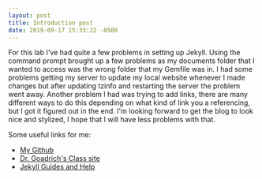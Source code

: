 ```yaml
---
layout: post
title: Introduction post
date: 2019-09-17 15:33:22 -0500
---
```

For this lab I've had quite a few problems in setting up Jekyll. Using the command prompt brought up a few problems as my documents folder that I wanted to access was the wrong folder that my Gemfile was in. I had some problems getting my server to update my local website whenever I made changes but after updating tzinfo and restarting the server the problem went away. Another problem I had was trying to add links, there are many different ways to do this depending on what kind of link you a referencing, but I got it figured out in the end. I'm looking forward to get the blog to look nice and stylized, I hope that I will have less problems with that.

Some useful links for me:
* [My Github](https://github.com/KaiYinfei)
* [Dr. Goadrich's Class site](http://mark.goadrich.com/courses/csci340f19/)
* [Jekyll Guides and Help](https://idratherbewriting.com/documentation-theme-jekyll/index.html)
